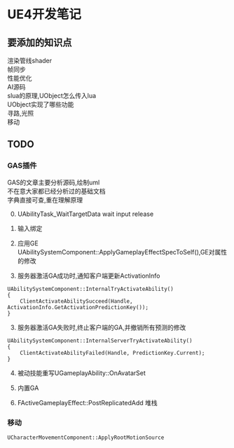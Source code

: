 # UE4开发笔记
## 要添加的知识点
渲染管线shader  
帧同步  
性能优化  
AI源码  
slua的原理,UObject怎么传入lua  
UObject实现了哪些功能  
寻路,光照  
移动

## TODO
### GAS插件  
GAS的文章主要分析源码,绘制uml  
不在意大家都已经分析过的基础文档  
字典直接可查,重在理解原理  

0. UAbilityTask_WaitTargetData
wait input release

0. 输入绑定  

1. 应用GE UAbilitySystemComponent::ApplyGameplayEffectSpecToSelf(),GE对属性的修改  

2. 服务器激活GA成功时,通知客户端更新ActivationInfo
```
UAbilitySystemComponent::InternalTryActivateAbility()
{
    ClientActivateAbilitySucceed(Handle, ActivationInfo.GetActivationPredictionKey());
}
```

3. 服务器激活GA失败时,终止客户端的GA,并撤销所有预测的修改
```
UAbilitySystemComponent::InternalServerTryActivateAbility()
{
    ClientActivateAbilityFailed(Handle, PredictionKey.Current);
}
```

4. 被动技能重写UGameplayAbility::OnAvatarSet

5. 内置GA

6. FActiveGameplayEffect::PostReplicatedAdd 堆栈

### 移动
`UCharacterMovementComponent::ApplyRootMotionSource`